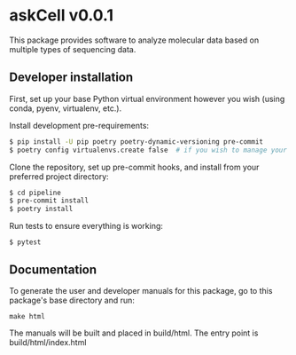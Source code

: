 # askCell v0.0.1

This package provides software to analyze molecular data based on multiple
types of sequencing data.

## Developer installation

First, set up your base Python virtual environment however you wish (using conda,
pyenv, virtualenv, etc.).

Install development pre-requirements:

```bash
$ pip install -U pip poetry poetry-dynamic-versioning pre-commit
$ poetry config virtualenvs.create false  # if you wish to manage your own virtualenvs
```

Clone the repository, set up pre-commit hooks, and install from your
preferred project directory:

```bash
$ cd pipeline
$ pre-commit install
$ poetry install
```

Run tests to ensure everything is working:

```base
$ pytest
```

## Documentation

To generate the user and developer manuals for this package, go to this
package's base directory and run:

    make html

The manuals will be built and placed in build/html. The entry point is
build/html/index.html

